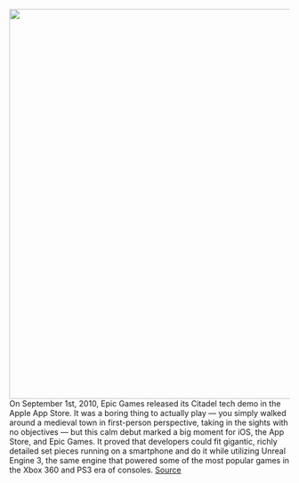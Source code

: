 <img src='https://cdn.vox-cdn.com/thumbor/r18z56Lce3iCjztWbmQOHKHRiJQ=/0x0:1054x703/1200x800/filters:focal(443x268:611x436)/cdn.vox-cdn.com/uploads/chorus_image/image/67325305/epiccitadel1.0.jpg' width='700px' /><br/>
On September 1st, 2010, Epic Games released its Citadel tech demo in the Apple App Store. It was a boring thing to actually play — you simply walked around a medieval town in first-person perspective, taking in the sights with no objectives — but this calm debut marked a big moment for iOS, the App Store, and Epic Games. It proved that developers could fit gigantic, richly detailed set pieces running on a smartphone and do it while utilizing Unreal Engine 3, the same engine that powered some of the most popular games in the Xbox 360 and PS3 era of consoles.
<a href='https://www.theverge.com/21405805/epic-citadel-2010-anniversary-games-apple-app-store-mobile-smartphone-gaming-platform'> Source <a/>